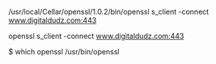 /usr/local/Cellar/openssl/1.0.2/bin/openssl s_client -connect www.digitaldudz.com:443

openssl s_client -connect www.digitaldudz.com:443

$ which openssl
/usr/bin/openssl
